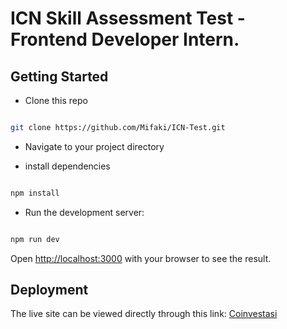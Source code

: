 # ICN Skill Assessment Test - Frontend Developer Intern.

## Getting Started

- Clone this repo 

```bash

git clone https://github.com/Mifaki/ICN-Test.git

```

- Navigate to your project directory

- install dependencies

```bash

npm install

```

- Run the development server:

```bash

npm run dev

```

Open [http://localhost:3000](http://localhost:3000) with your browser to see the result.

## Deployment
The live site can be viewed directly through this link: [Coinvestasi](https://icn-test.vercel.app/)
